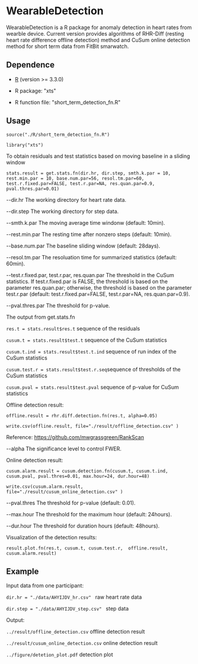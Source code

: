 # WearableDetection
WearableDetection is a R package for anomaly detection in heart rates from wearble device. Current version provides algorithms of RHR-Diff (resting heart rate difference offline detection) method and CuSum online detection method for short term data from FitBit smarwatch.


## Dependence
* [R](https://www.r-project.org/) (version >= 3.3.0)

* R package: "xts"

* R function file: "short_term_detection_fn.R"

## Usage
`source("./R/short_term_detection_fn.R")`

`library("xts")`

To obtain residuals and test statistics based on moving baseline in a sliding window

`stats.result = get.stats.fn(dir.hr, dir.step, smth.k.par = 10, rest.min.par = 10, base.num.par=56, resol.tm.par=60, test.r.fixed.par=FALSE, test.r.par=NA, res.quan.par=0.9, pval.thres.par=0.01)`

--dir.hr  The working directory for heart rate data.

--dir.step The working directory for step data.

--smth.k.par The moving average time windonw (default: 10min).

--rest.min.par The resting time after nonzero steps (default: 10min).

--base.num.par The baseline sliding window (default: 28days).

--resol.tm.par The resoluation time for summarized statistics (default: 60min).

--test.r.fixed.par, test.r.par, res.quan.par The threshold in the CuSum statistics. If test.r.fixed.par is FALSE, the threshold is based on the parameter res.quan.par; otherwise, the threshold is based on the parameter test.r.par (default: test.r.fixed.par=FALSE, test.r.par=NA, res.quan.par=0.9).

--pval.thres.par The threshold for p-value.

The output from get.stats.fn

`res.t = stats.result$res.t` sequence of the residuals

`cusum.t = stats.result$test.t` sequence of the CuSum statistics

`cusum.t.ind = stats.result$test.t.ind` sequence of run index of the CuSum statistics

`cusum.test.r = stats.result$test.r.seq`sequence of thresholds of the CuSum statistics 

`cusum.pval = stats.result$test.pval` sequence of p-value for CuSum statistics

Offline detection result:

`offline.result = rhr.diff.detection.fn(res.t, alpha=0.05)`

`write.csv(offline.result, file="./result/offline_detection.csv" )`

Reference: https://github.com/mwgrassgreen/RankScan

--alpha The significance level to control FWER.

Online detection result:

`cusum.alarm.result = cusum.detection.fn(cusum.t, cusum.t.ind, cusum.pval, pval.thres=0.01, max.hour=24, dur.hour=48)`

`write.csv(cusum.alarm.result, file="./result/cusum_online_detection.csv" )`

--pval.thres The threshold for p-value (default: 0.01).

--max.hour The threshold for the maximum hour (default: 24hours).

--dur.hour The threshold for duration hours (default: 48hours).


Visualization of the detection results:

`result.plot.fn(res.t, cusum.t, cusum.test.r,  offline.result, cusum.alarm.result)` 

## Example 

Input data from one participant:

`dir.hr = "./data/AHYIJDV_hr.csv" ` raw heart rate data

`dir.step = "./data/AHYIJDV_step.csv" ` step data

Output:

`../result/offline_detection.csv` offline detection result

`../result/cusum_online_detection.csv` online detection result

`../figure/detetion_plot.pdf` detection plot
